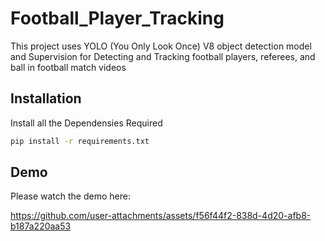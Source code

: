 
# Football_Player_Tracking

This project uses YOLO (You Only Look Once) V8 object detection model and Supervision for Detecting and Tracking football players, referees, and ball in football match videos


## Installation

Install all the Dependensies Required

```bash
pip install -r requirements.txt
```
    
## Demo

Please watch the demo here:

https://github.com/user-attachments/assets/f56f44f2-838d-4d20-afb8-b187a220aa53

